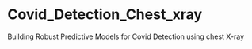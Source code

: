 # Covid_Detection_Chest_xray
Building Robust Predictive Models for Covid Detection using chest X-ray
